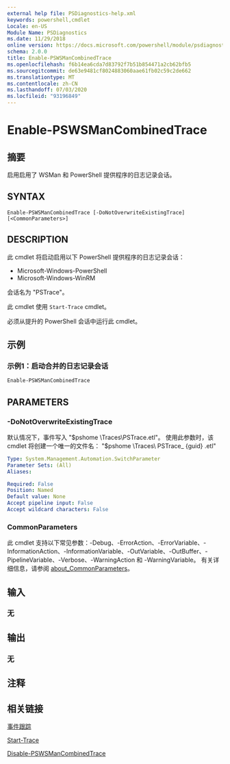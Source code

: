 ```yaml
---
external help file: PSDiagnostics-help.xml
keywords: powershell,cmdlet
Locale: en-US
Module Name: PSDiagnostics
ms.date: 11/29/2018
online version: https://docs.microsoft.com/powershell/module/psdiagnostics/enable-pswsmancombinedtrace?view=powershell-7&WT.mc_id=ps-gethelp
schema: 2.0.0
title: Enable-PSWSManCombinedTrace
ms.openlocfilehash: f6b14ea6cda7d83792f7b51b854471a2cb62bfb5
ms.sourcegitcommit: de63e9481cf8024883060aae61fb02c59c2de662
ms.translationtype: MT
ms.contentlocale: zh-CN
ms.lasthandoff: 07/03/2020
ms.locfileid: "93196849"
---
```

# Enable-PSWSManCombinedTrace

## 摘要
启用启用了 WSMan 和 PowerShell 提供程序的日志记录会话。

## SYNTAX

```
Enable-PSWSManCombinedTrace [-DoNotOverwriteExistingTrace] [<CommonParameters>]
```

## DESCRIPTION

此 cmdlet 将启动启用以下 PowerShell 提供程序的日志记录会话：

- Microsoft-Windows-PowerShell
- Microsoft-Windows-WinRM

会话名为 "PSTrace"。

此 cmdlet 使用 `Start-Trace` cmdlet。

必须从提升的 PowerShell 会话中运行此 cmdlet。

## 示例

### 示例1：启动合并的日志记录会话

```powershell
Enable-PSWSManCombinedTrace
```

## PARAMETERS

### -DoNotOverwriteExistingTrace

默认情况下，事件写入 "$pshome \Traces\PSTrace.etl"。 使用此参数时，该 cmdlet 将创建一个唯一的文件名： "$pshome \Traces\ PSTrace_ {guid} .etl"

```yaml
Type: System.Management.Automation.SwitchParameter
Parameter Sets: (All)
Aliases:

Required: False
Position: Named
Default value: None
Accept pipeline input: False
Accept wildcard characters: False
```

### CommonParameters

此 cmdlet 支持以下常见参数：-Debug、-ErrorAction、-ErrorVariable、-InformationAction、-InformationVariable、-OutVariable、-OutBuffer、-PipelineVariable、-Verbose、-WarningAction 和 -WarningVariable。 有关详细信息，请参阅 [about_CommonParameters](https://go.microsoft.com/fwlink/?LinkID=113216)。

## 输入

### 无

## 输出

### 无

## 注释

## 相关链接

[事件跟踪](/windows/desktop/ETW/event-tracing-portal)

[Start-Trace](start-trace.md)

[Disable-PSWSManCombinedTrace](Disable-PSWSManCombinedTrace.md)
